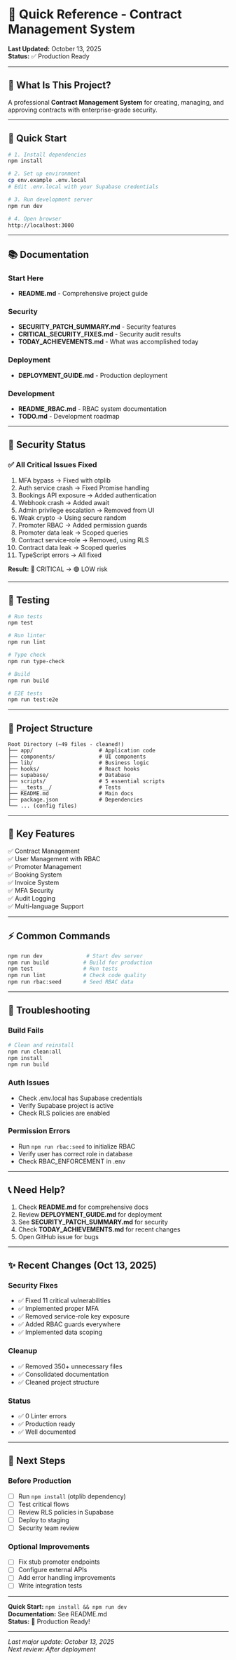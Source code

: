# 📖 Quick Reference - Contract Management System

**Last Updated:** October 13, 2025  
**Status:** ✅ Production Ready

---

## 🎯 What Is This Project?

A professional **Contract Management System** for creating, managing, and approving contracts with enterprise-grade security.

---

## 🚀 Quick Start

```bash
# 1. Install dependencies
npm install

# 2. Set up environment
cp env.example .env.local
# Edit .env.local with your Supabase credentials

# 3. Run development server
npm run dev

# 4. Open browser
http://localhost:3000
```

---

## 📚 Documentation

### Start Here

- **README.md** - Comprehensive project guide

### Security

- **SECURITY_PATCH_SUMMARY.md** - Security features
- **CRITICAL_SECURITY_FIXES.md** - Security audit results
- **TODAY_ACHIEVEMENTS.md** - What was accomplished today

### Deployment

- **DEPLOYMENT_GUIDE.md** - Production deployment

### Development

- **README_RBAC.md** - RBAC system documentation
- **TODO.md** - Development roadmap

---

## 🔐 Security Status

### ✅ All Critical Issues Fixed

1. MFA bypass → Fixed with otplib
2. Auth service crash → Fixed Promise handling
3. Bookings API exposure → Added authentication
4. Webhook crash → Added await
5. Admin privilege escalation → Removed from UI
6. Weak crypto → Using secure random
7. Promoter RBAC → Added permission guards
8. Promoter data leak → Scoped queries
9. Contract service-role → Removed, using RLS
10. Contract data leak → Scoped queries
11. TypeScript errors → All fixed

**Result:** 🔴 CRITICAL → 🟢 LOW risk

---

## 🧪 Testing

```bash
# Run tests
npm test

# Run linter
npm run lint

# Type check
npm run type-check

# Build
npm run build

# E2E tests
npm run test:e2e
```

---

## 📁 Project Structure

```
Root Directory (~49 files - cleaned!)
├── app/                     # Application code
├── components/              # UI components
├── lib/                     # Business logic
├── hooks/                   # React hooks
├── supabase/                # Database
├── scripts/                 # 5 essential scripts
├── __tests__/               # Tests
├── README.md                # Main docs
├── package.json             # Dependencies
└── ... (config files)
```

---

## 🔑 Key Features

✅ Contract Management  
✅ User Management with RBAC  
✅ Promoter Management  
✅ Booking System  
✅ Invoice System  
✅ MFA Security  
✅ Audit Logging  
✅ Multi-language Support

---

## ⚡ Common Commands

```bash
npm run dev              # Start dev server
npm run build           # Build for production
npm test                # Run tests
npm run lint            # Check code quality
npm run rbac:seed       # Seed RBAC data
```

---

## 🐛 Troubleshooting

### Build Fails

```bash
# Clean and reinstall
npm run clean:all
npm install
npm run build
```

### Auth Issues

- Check .env.local has Supabase credentials
- Verify Supabase project is active
- Check RLS policies are enabled

### Permission Errors

- Run `npm run rbac:seed` to initialize RBAC
- Verify user has correct role in database
- Check RBAC_ENFORCEMENT in .env

---

## 📞 Need Help?

1. Check **README.md** for comprehensive docs
2. Review **DEPLOYMENT_GUIDE.md** for deployment
3. See **SECURITY_PATCH_SUMMARY.md** for security
4. Check **TODAY_ACHIEVEMENTS.md** for recent changes
5. Open GitHub issue for bugs

---

## ✨ Recent Changes (Oct 13, 2025)

### Security Fixes

- ✅ Fixed 11 critical vulnerabilities
- ✅ Implemented proper MFA
- ✅ Removed service-role key exposure
- ✅ Added RBAC guards everywhere
- ✅ Implemented data scoping

### Cleanup

- ✅ Removed 350+ unnecessary files
- ✅ Consolidated documentation
- ✅ Cleaned project structure

### Status

- ✅ 0 Linter errors
- ✅ Production ready
- ✅ Well documented

---

## 🎯 Next Steps

### Before Production

- [ ] Run `npm install` (otplib dependency)
- [ ] Test critical flows
- [ ] Review RLS policies in Supabase
- [ ] Deploy to staging
- [ ] Security team review

### Optional Improvements

- [ ] Fix stub promoter endpoints
- [ ] Configure external APIs
- [ ] Add error handling improvements
- [ ] Write integration tests

---

**Quick Start:** `npm install && npm run dev`  
**Documentation:** See README.md  
**Status:** 🎉 Production Ready!

---

_Last major update: October 13, 2025_  
_Next review: After deployment_
